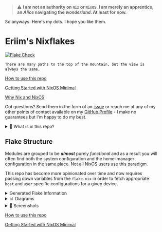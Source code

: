 > :warning: **I am not an authority on `Nix` or `NixOS`. I am merely an apprentice, an *Alice* navigating the *wonderland*. At least for now.**

So anyways. Here's my dots. I hope you like them.


# Eriim's Nixflakes

[![Flake Check](https://github.com/erictossell/nixflakes/actions/workflows/flake_check.yml/badge.svg)](https://github.com/erictossell/nixflakes/actions/workflows/flake_check.yml)

```
There are many paths to the top of the mountain, but the view is always the same.
```

[How to use this repo](docs/usage.md)

[Getting Started with NixOS Minimal](docs/minimal-install.md)

[Why Nix and NixOS](docs/why-nix.md)

Got questions? Send them in the form of an [issue](https://github.com/erictossell/nixflakes/issues/new) or reach me at any of my other points of contact available on my [GitHub Profile](https://github.com/erictossell) - I make no guarantees but I'm happy to do my best.

<details>
<summary>📁 What is in this repo?</summary>

#### 1. A [modular](https://github.com/erictossell/nixflakes/blob/main/docs/screens/FlakeStructure9.png) (opinionated) Configuration Structure

#### 2. Flake templates - Quickly grab this configuration and make it your own with:

```nix
nix flake new -t github:erictossell/nixflakes ./<your-repo-name-here>
```

#### 3. An interactive build script for adding new [`hosts`](https://github.com/erictossell/nixflakes/tree/main/hosts)/[`users`](https://github.com/erictossell/nixflakes/tree/main/users) at [`sh/build.sh`](https://github.com/erictossell/nixflakes/blob/main/sh/build.sh)

#### 4. [`eriixvim`](https://github.com/erictossell/eriixvim) - a fully reproducible neovim configuration built with [`nixvim`](https://github.com/nix-community/nixvim).

Try it out with:

```nix
nix run github:erictossell/eriixvim
```

#### 5. A simple example of a custom built `rust` package: [`russh`](https://github.com/erictossell/russh). 

The highlight being how simple it is to package any application with `flakes` and import them into a `configuration` and ***not*** my `rust` code.

#### 6. Semi up-to-date diagrams of the [structure](https://github.com/erictossell/nixflakes/blob/main/docs/screens/FlakeStructure9.png) of this flake and the [configurations](https://github.com/erictossell/nixflakes/blob/main/docs/screens/FlakeProfiles9.png) managed by [me](https://github.com/erictossell).

#### 7. `nix flake show github:erictossell/nixflakes` 

```nix
github:erictossell/nixflakes/bbca96ce85416b025d652d752c87d3816b2bf8ad
├───devShells
│   └───x86_64-linux
│       └───default: development environment 'nix-shell'
├───formatter
│   └───x86_64-linux: package 'nixpkgs-fmt-1.3.0'
├───nixosConfigurations
│   ├───ambiens: NixOS configuration
│   ├───live-image: NixOS configuration
│   ├───principium: NixOS configuration
│   ├───sisyphus: NixOS configuration
│   ├───virtualis: NixOS configuration
│   └───winix: NixOS configuration
└───templates
    └───default: template: The default template for Eriim's nixflakes.
```

#### 8. [Nix CI/CD with Github Actions](https://github.com/erictossell/nixflakes/blob/main/.github/workflows/flake_check.yml) - Built with: [Cachix - Install Nix](https://github.com/cachix/install-nix-action), [Determiniate Systems - Flake Check](https://github.com/DeterminateSystems/flake-checker-action), [stefanzweifel - Commit Action](https://github.com/stefanzweifel/git-auto-commit-action), [statix](https://github.com/nerdypepper/statix), [nixpkgs-fmt](https://github.com/nix-community/nixpkgs-fmt)

</details>

## Flake Structure
Modules are grouped to be ***almost*** purely *functional* and as a result you will often find both the system configuration and the home-manager configuration in the same place. Not all NixOS users use this paradigm.

This repo has become more opinionated over time and now requires passing down variables from the `flake.nix` in order to fetch appropriate `host` and `user` specific configurations for a given device.

<details>
<summary> Generated Flake Information </summary>



### Flake Info

```nix
Resolved URL:  git+file:///home/runner/work/nixflakes/nixflakes?shallow=1
Locked URL:    git+file:///home/runner/work/nixflakes/nixflakes?ref=f5f962943c9850a47dd36470daceef2ae1dad95d&rev=f5f962943c9850a47dd36470daceef2ae1dad95d&shallow=1
Description:   Eriim's machine specific configuration flake.
Path:          /nix/store/flr7f242jlj2wq34jiibhg2h3708gfnw-source
Revision:      f5f962943c9850a47dd36470daceef2ae1dad95d
Last modified: 2024-02-08 01:11:49
Inputs:
├───NixOS-WSL: github:nix-community/NixOS-WSL/4bb6b2e814be63caa115038e917c6c25b7fc2ac1
│   ├───flake-compat: github:edolstra/flake-compat/0f9255e01c2351cc7d116c072cb317785dd33b33
│   ├───flake-utils: github:numtide/flake-utils/1ef2e671c3b0c19053962c07dbda38332dcebf26
│   │   └───systems: github:nix-systems/default/da67096a3b9bf56a91d16901293e51ba5b49a27e
│   └───nixpkgs follows input 'nixpkgs'
├───agenix: github:ryantm/agenix/417caa847f9383e111d1397039c9d4337d024bf0
│   ├───darwin follows input ''
│   ├───home-manager: github:nix-community/home-manager/3bfaacf46133c037bb356193bd2f1765d9dc82c1
│   │   └───nixpkgs follows input 'agenix/nixpkgs'
│   ├───nixpkgs follows input 'nixpkgs'
│   └───systems: github:nix-systems/default/da67096a3b9bf56a91d16901293e51ba5b49a27e
├───eriixpkgs: github:erictossell/eriixpkgs/517296fb45fabd701480f38d505e0b78d8855523
│   ├───eriixvim: github:erictossell/eriixvim/ece21a27b2a9dc00ab68bc432b458faafb940756
│   │   ├───flake-parts: github:hercules-ci/flake-parts/b253292d9c0a5ead9bc98c4e9a26c6312e27d69f
│   │   │   └───nixpkgs-lib: github:NixOS/nixpkgs/97b17f32362e475016f942bbdfda4a4a72a8a652?dir=lib
│   │   ├───nixpkgs: github:nixos/nixpkgs/e92b6015881907e698782c77641aa49298330223
│   │   └───nixvim: github:nix-community/nixvim/a181b63aaf6431641690573723d6d2649b1cc53f
│   │       ├───flake-parts: github:hercules-ci/flake-parts/b253292d9c0a5ead9bc98c4e9a26c6312e27d69f
│   │       │   └───nixpkgs-lib follows input 'eriixpkgs/eriixvim/nixvim/nixpkgs'
│   │       ├───home-manager: github:nix-community/home-manager/880d9bc2110f7cae59698f715b8ca42cdc53670c
│   │       │   └───nixpkgs follows input 'eriixpkgs/eriixvim/nixvim/nixpkgs'
│   │       ├───nix-darwin: github:lnl7/nix-darwin/bdbae6ecff8fcc322bf6b9053c0b984912378af7
│   │       │   └───nixpkgs follows input 'eriixpkgs/eriixvim/nixvim/nixpkgs'
│   │       ├───nixpkgs: github:NixOS/nixpkgs/b8b232ae7b8b144397fdb12d20f592e5e7c1a64d
│   │       └───pre-commit-hooks: github:cachix/pre-commit-hooks.nix/7c54e08a689b53c8a1e5d70169f2ec9e2a68ffaf
│   │           ├───flake-compat: github:edolstra/flake-compat/0f9255e01c2351cc7d116c072cb317785dd33b33
│   │           ├───flake-utils: github:numtide/flake-utils/4022d587cbbfd70fe950c1e2083a02621806a725
│   │           │   └───systems: github:nix-systems/default/da67096a3b9bf56a91d16901293e51ba5b49a27e
│   │           ├───gitignore: github:hercules-ci/gitignore.nix/43e1aa1308018f37118e34d3a9cb4f5e75dc11d5
│   │           │   └───nixpkgs follows input 'eriixpkgs/eriixvim/nixvim/pre-commit-hooks/nixpkgs'
│   │           ├───nixpkgs follows input 'eriixpkgs/eriixvim/nixvim/nixpkgs'
│   │           └───nixpkgs-stable follows input 'eriixpkgs/eriixvim/nixvim/nixpkgs'
│   ├───flake-utils: github:numtide/flake-utils/1ef2e671c3b0c19053962c07dbda38332dcebf26
│   │   └───systems: github:nix-systems/default/da67096a3b9bf56a91d16901293e51ba5b49a27e
│   ├───go-time: github:erictossell/go-time/d2e5a8c286fde94478e16a597bc78b6954e3b9a8
│   │   └───nixpkgs: github:NixOS/nixpkgs/c3e128f3c0ecc1fb04aef9f72b3dcc2f6cecf370
│   ├───homepage-nix: github:erictossell/homepage-nix/7895b342647955e8572363bbbfb331d15255dd48
│   │   ├───naersk: github:nix-community/naersk/aeb58d5e8faead8980a807c840232697982d47b9
│   │   │   └───nixpkgs: github:NixOS/nixpkgs/e5d1c87f5813afde2dda384ac807c57a105721cc
│   │   ├───nixpkgs: github:NixOS/nixpkgs/e5d1c87f5813afde2dda384ac807c57a105721cc
│   │   └───utils: github:numtide/flake-utils/1ef2e671c3b0c19053962c07dbda38332dcebf26
│   │       └───systems: github:nix-systems/default/da67096a3b9bf56a91d16901293e51ba5b49a27e
│   ├───nixpkgs follows input 'nixpkgs'
│   ├───readme-py: github:erictossell/readme-py/bb3e80e2a8205d915cfc38ed2b4f2951443b0024
│   │   ├───flake-utils: github:numtide/flake-utils/1ef2e671c3b0c19053962c07dbda38332dcebf26
│   │   │   └───systems: github:nix-systems/default/da67096a3b9bf56a91d16901293e51ba5b49a27e
│   │   ├───nixpkgs: github:NixOS/nixpkgs/b8b232ae7b8b144397fdb12d20f592e5e7c1a64d
│   │   └───poetry2nix: github:nix-community/poetry2nix/e0b44e9e2d3aa855d1dd77b06f067cd0e0c3860d
│   │       ├───flake-utils: github:numtide/flake-utils/ff7b65b44d01cf9ba6a71320833626af21126384
│   │       │   └───systems: github:nix-systems/default/da67096a3b9bf56a91d16901293e51ba5b49a27e
│   │       ├───nix-github-actions: github:nix-community/nix-github-actions/4bb5e752616262457bc7ca5882192a564c0472d2
│   │       │   └───nixpkgs follows input 'eriixpkgs/readme-py/poetry2nix/nixpkgs'
│   │       ├───nixpkgs follows input 'eriixpkgs/readme-py/nixpkgs'
│   │       ├───systems: github:nix-systems/default/da67096a3b9bf56a91d16901293e51ba5b49a27e
│   │       └───treefmt-nix: github:numtide/treefmt-nix/e82f32aa7f06bbbd56d7b12186d555223dc399d1
│   │           └───nixpkgs follows input 'eriixpkgs/readme-py/poetry2nix/nixpkgs'
│   └───russh: github:erictossell/russh/948dfb643c24c0f029d9917c0fd665b97ade3926
│       ├───naersk: github:nix-community/naersk/aeb58d5e8faead8980a807c840232697982d47b9
│       │   └───nixpkgs: github:NixOS/nixpkgs/e5d1c87f5813afde2dda384ac807c57a105721cc
│       ├───nixpkgs: github:NixOS/nixpkgs/e5d1c87f5813afde2dda384ac807c57a105721cc
│       └───utils: github:numtide/flake-utils/1ef2e671c3b0c19053962c07dbda38332dcebf26
│           └───systems: github:nix-systems/default/da67096a3b9bf56a91d16901293e51ba5b49a27e
├───home-manager: github:nix-community/home-manager/f99eace7c167b8a6a0871849493b1c613d0f1b80
│   └───nixpkgs follows input 'nixpkgs'
├───hyprland: github:hyprwm/hyprland/ded174d6e5d14bc376919194cbc52c238a07f640
│   ├───hyprland-protocols: github:hyprwm/hyprland-protocols/0c2ce70625cb30aef199cb388f99e19a61a6ce03
│   │   ├───nixpkgs follows input 'hyprland/nixpkgs'
│   │   └───systems follows input 'hyprland/systems'
│   ├───nixpkgs: github:NixOS/nixpkgs/ae5c332cbb5827f6b1f02572496b141021de335f
│   ├───systems: github:nix-systems/default-linux/31732fcf5e8fea42e59c2488ad31a0e651500f68
│   ├───wlroots: gitlab:wlroots/wlroots/00b869c1a96f300a8f25da95d624524895e0ddf2
│   └───xdph: github:hyprwm/xdg-desktop-portal-hyprland/5a592647587cd20b9692a347df6939b6d371b3bb
│       ├───hyprland-protocols follows input 'hyprland/hyprland-protocols'
│       ├───hyprlang: github:hyprwm/hyprlang/6624f2bb66d4d27975766e81f77174adbe58ec97
│       │   └───nixpkgs follows input 'hyprland/xdph/nixpkgs'
│       ├───nixpkgs follows input 'hyprland/nixpkgs'
│       └───systems follows input 'hyprland/systems'
├───hyprpicker: github:hyprwm/hyprpicker/2ef703474fb96e97e03e66e8820f213359f29382
│   └───nixpkgs follows input 'nixpkgs'
└───nixpkgs: github:NixOS/nixpkgs/faf912b086576fd1a15fca610166c98d47bc667e

```

### Flake Outputs

```nix
git+file:///home/runner/work/nixflakes/nixflakes?ref=f5f962943c9850a47dd36470daceef2ae1dad95d&rev=f5f962943c9850a47dd36470daceef2ae1dad95d&shallow=1
├───devShells
│   └───x86_64-linux
│       └───default: development environment 'nix-shell'
├───formatter
│   └───x86_64-linux: package 'nixpkgs-fmt-1.3.0'
├───nixosConfigurations
│   ├───ambiens: NixOS configuration
│   ├───live-image: NixOS configuration
│   ├───principium: NixOS configuration
│   ├───sisyphus: NixOS configuration
│   ├───virtualis: NixOS configuration
│   └───winix: NixOS configuration
└───templates
    └───default: template: The default template for Eriim's nixflakes.

```


</details>


<details>
<summary>📊 Diagrams</summary>

![Flake Structure](docs/screens/FlakeStructure9.png)

![Flake Profiles](docs/screens/FlakeProfiles9.png)

</details> 

<details>
<summary>📸 Screenshots</summary>

Current 
------
![Hyprland](docs/screens/hyprland4.png)
![Hyprland](docs/screens/hyprland5.png)

October 2023
------
![Hyprland](docs/screens/hyprland1.png)

![Hyprland1](docs/screens/hyprland2.png)

![Hyprland3](docs/screens/hyprland3.png)

</details>

[How to use this repo](docs/usage.md)

[Getting Started with NixOS Minimal](docs/minimal-install.md)
